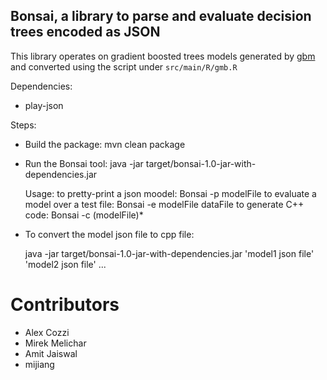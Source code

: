 ## Bonsai, a library to parse and evaluate decision trees encoded as JSON

This library operates on gradient boosted trees models generated by 
[gbm](http://cran.r-project.org/web/packages/gbm)
and converted using the script under `src/main/R/gmb.R`


Dependencies:

* play-json


Steps:
  * Build the package: mvn clean package
  * Run the Bonsai tool: java -jar target/bonsai-1.0-jar-with-dependencies.jar
  
    Usage: 
      to pretty-print a json moodel: Bonsai -p modelFile
      to evaluate a model over a test file: Bonsai -e modelFile dataFile
      to generate C++ code: Bonsai -c (modelFile)*

  * To convert the model json file to cpp file:
 
    java -jar target/bonsai-1.0-jar-with-dependencies.jar 'model1 json file'  'model2 json file' ...

    
# Contributors
* Alex Cozzi
* Mirek Melichar
* Amit Jaiswal
* mijiang
 